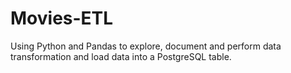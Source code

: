 # Movies-ETL
Using Python and Pandas to explore, document and perform data transformation and load data into a PostgreSQL table. 
